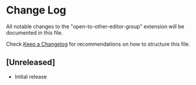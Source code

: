 # Change Log

All notable changes to the "open-to-other-editor-group" extension will be documented in this file.

Check [Keep a Changelog](http://keepachangelog.com/) for recommendations on how to structure this file.

## [Unreleased]

- Initial release